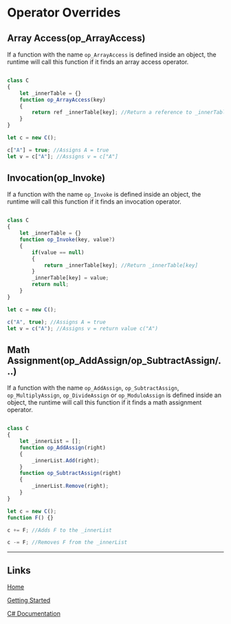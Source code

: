 # Operator Overrides

## Array Access(op_ArrayAccess)

If a function with the name `op_ArrayAccess` is defined inside an object, the runtime will call this function if it finds an array access operator.

```js

class C
{
	let _innerTable = {}
	function op_ArrayAccess(key)
	{
		return ref _innerTable[key]; //Return a reference to _innerTable[key]
	}
}

let c = new C();

c["A"] = true; //Assigns A = true
let v = c["A"]; //Assigns v = c["A"]


```

## Invocation(op_Invoke)

If a function with the name `op_Invoke` is defined inside an object, the runtime will call this function if it finds an invocation operator.

```js

class C
{
	let _innerTable = {}
	function op_Invoke(key, value?)
	{
		if(value == null)
		{
			return _innerTable[key]; //Return _innerTable[key]	
		}
		_innerTable[key] = value;
		return null;
	}
}

let c = new C();

c("A", true); //Assigns A = true
let v = c("A"); //Assigns v = return value c("A")


```

## Math Assignment(op_AddAssign/op_SubtractAssign/...)

If a function with the name `op_AddAssign`, `op_SubtractAssign`, `op_MultiplyAssign`, `op_DivideAssign` or `op_ModuloAssign`  is defined inside an object, the runtime will call this function if it finds a math assignment operator.

```js

class C
{
	let _innerList = [];
	function op_AddAssign(right)
	{
		_innerList.Add(right);
	}
	function op_SubtractAssign(right)
	{
		_innerList.Remove(right);
	}
}

let c = new C();
function F() {}

c += F; //Adds F to the _innerList

c -= F; //Removes F from the _innerList


```

___

## Links

[Home](https://bytechkr.github.io/BadScript2/)

[Getting Started](https://bytechkr.github.io/BadScript2/GettingStarted.html)

[C# Documentation](https://bytechkr.github.io/BadScript2/reference/index.html)